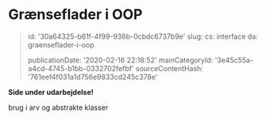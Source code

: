 Grænseflader i OOP
==================

> id: '30a64325-b61f-4f99-936b-0cbdc6737b9e'
> slug:
> 	cs: interface
> 	da: graenseflader-i-oop
> 
> publicationDate: '2020-02-16 22:18:52'
> mainCategoryId: '3e45c55a-a4cd-4745-b1bb-0332702fefbf'
> sourceContentHash: '761eef4f031a1d756e9833cd245c378e'

**Side under udarbejdelse!**

brug i arv og abstrakte klasser
